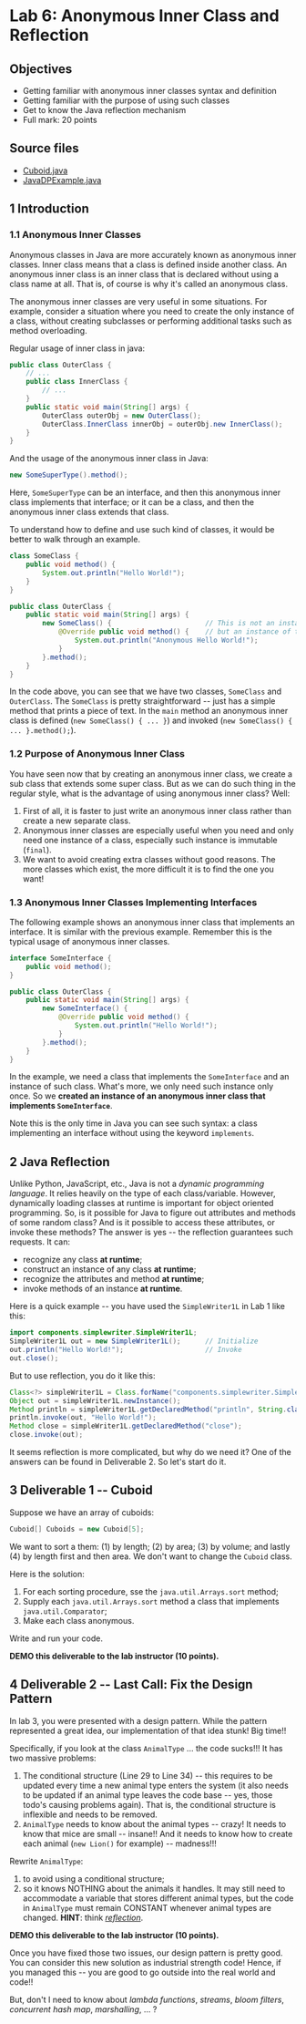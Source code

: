 # Lab 6: Anonymous Inner Class and Reflection


## Objectives

  - Getting familiar with anonymous inner classes syntax and definition
  - Getting familiar with the purpose of using such classes
  - Get to know the Java reflection mechanism
  - Full mark: 20 points


## Source files

  - [Cuboid.java][Code1]
  - [JavaDPExample.java][Code2]


## 1 Introduction


### 1.1 Anonymous Inner Classes

Anonymous classes in Java are more accurately known as anonymous inner classes. Inner class means that a class is
defined inside another class. An anonymous inner class is an inner class that is declared without using a class name at
all. That is, of course is why it's called an anonymous class.

The anonymous inner classes are very useful in some situations. For example, consider a situation where you need to
create the only instance of a class, without creating subclasses or performing additional tasks such as method
overloading.

Regular usage of inner class in java:

```java
public class OuterClass {
    // ...
    public class InnerClass {
        // ...
    }
    public static void main(String[] args) {
        OuterClass outerObj = new OuterClass();
        OuterClass.InnerClass innerObj = outerObj.new InnerClass();
    }
}
```

And the usage of the anonymous inner class in Java:

```java
new SomeSuperType().method();
```

Here, `SomeSuperType` can be an interface, and then this anonymous inner class implements that interface; or it can be a
class, and then the anonymous inner class extends that class.

To understand how to define and use such kind of classes, it would be better to walk through an example.

```java
class SomeClass {
    public void method() {
        System.out.println("Hello World!");
    }
}

public class OuterClass {
    public static void main(String[] args) {
        new SomeClass() {                       // This is not an instance of SomeClass, 
            @Override public void method() {    // but an instance of the sub class of SomeClass
                System.out.println("Anonymous Hello World!");
            }
        }.method();
    }
}
```

In the code above, you can see that we have two classes, `SomeClass` and `OuterClass`. The `SomeClass` is pretty
straightforward -- just has a simple method that prints a piece of text. In the `main` method an anonymous inner class
is defined (`new SomeClass() { ... }`) and invoked (`new SomeClass() { ... }.method();`).


### 1.2 Purpose of Anonymous Inner Class

You have seen now that by creating an anonymous inner class, we create a sub class that extends some super class. But as
we can do such thing in the regular style, what is the advantage of using anonymous inner class? Well:

  1. First of all, it is faster to just write an anonymous inner class rather than create a new separate class.
  2. Anonymous inner classes are especially useful when you need and only need one instance of a class, especially such 
     instance is immutable (`final`).
  3. We want to avoid creating extra classes without good reasons. The more classes which exist, the more difficult it
     is to find the one you want!


### 1.3 Anonymous Inner Classes Implementing Interfaces

The following example shows an anonymous inner class that implements an interface. It is similar with the previous
example. Remember this is the typical usage of anonymous inner classes.

```java
interface SomeInterface {
    public void method();
}

public class OuterClass {
    public static void main(String[] args) {
        new SomeInterface() {
            @Override public void method() {
                System.out.println("Hello World!");
            }
        }.method();
    }
}
```

In the example, we need a class that implements the `SomeInterface` and an instance of such class. What's more, we only
need such instance only once. So we **created an instance of an anonymous inner class that implements `SomeInterface`**.

Note this is the only time in Java you can see such syntax: a class implementing an interface without using the keyword
`implements`.


## 2 Java Reflection

Unlike Python, JavaScript, etc., Java is not a *dynamic programming language*. It relies heavily on the type of each
class/variable. However, dynamically loading classes at runtime is important for object oriented programming. So, is it
possible for Java to figure out attributes and methods of some random class? And is it possible to access these
attributes, or invoke these methods? The answer is yes -- the reflection guarantees such requests. It can:

  - recognize  any class **at runtime**;
  - construct an instance of any class **at runtime**;
  - recognize the attributes and method **at runtime**;
  - invoke methods of an instance **at runtime**.

Here is a quick example -- you have used the `SimpleWriter1L` in Lab 1 like this:

```java
import components.simplewriter.SimpleWriter1L;
SimpleWriter1L out = new SimpleWriter1L();      // Initialize
out.println("Hello World!");                    // Invoke
out.close();
```

But to use reflection, you do it like this:

```java
Class<?> simpleWriter1L = Class.forName("components.simplewriter.SimpleWriter1L");  // Load
Object out = simpleWriter1L.newInstance();                                          // Initialize
Method println = simpleWriter1L.getDeclaredMethod("println", String.class);         // Invoke
println.invoke(out, "Hello World!");
Method close = simpleWriter1L.getDeclaredMethod("close");
close.invoke(out);
```

It seems reflection is more complicated, but why do we need it? One of the answers can be found in Deliverable 2. So
let's start do it.


## 3 Deliverable 1 -- Cuboid

Suppose we have an array of cuboids:

```java
Cuboid[] Cuboids = new Cuboid[5];
```

We want to sort a them: (1) by length; (2) by area; (3) by volume; and lastly (4) by length first and then area. We
don't want to change the `Cuboid` class.

Here is the solution:

  1. For each sorting procedure, sse the `java.util.Arrays.sort` method;
  2. Supply each `java.util.Arrays.sort` method a class that implements `java.util.Comparator`;
  3. Make each class anonymous.

Write and run your code.

**DEMO this deliverable to the lab instructor (10 points).**


## 4 Deliverable 2 -- Last Call: Fix the Design Pattern

In lab 3, you were presented with a design pattern. While the pattern represented a great idea, our implementation of
that idea stunk! Big time!!

Specifically, if you look at the class `AnimalType` ... the code sucks!!! It has two massive problems:

  1. The conditional structure (Line 29 to Line 34) -- this requires to be updated every time a new animal type enters
     the system (it also needs to be updated if an animal type leaves the code base -- yes, those todo's causing
     problems again). That is, the conditional structure is inflexible and needs to be removed.
  2. `AnimalType` needs to know about the animal types -- crazy! It needs to know that mice are small -- insane!! And it
     needs to know how to create each animal (`new Lion()` for example) -- madness!!!

Rewrite `AnimalType`:

  1. to avoid using a conditional structure;
  2. so it knows NOTHING about the animals it handles. It may still need to accommodate a variable that stores different
     animal types, but the code in `AnimalType` must remain CONSTANT whenever animal types are changed. **HINT**: think
     [*reflection*][JAVA_REFLECTION].

**DEMO this deliverable to the lab instructor (10 points).**

Once you have fixed those two issues, our design pattern is pretty good. You can consider this new solution as
industrial strength code! Hence, if you managed this -- you are good to go outside into the real world and code!!

But, don't I need to know about *lambda functions*, *streams*, *bloom filters*, *concurrent hash map*, *marshalling*,
... ?



[Code1]: https://github.com/MarcoXZh/OOPJavaCourse/blob/master/Lab6%20Anonymous%20Inner%20Class/Cuboid.java
[Code2]: https://github.com/MarcoXZh/OOPJavaCourse/blob/master/Lab6%20Anonymous%20Inner%20Class/JavaDPExample.java
[JAVA_REFLECTION]: https://docs.oracle.com/javase/tutorial/reflect/
